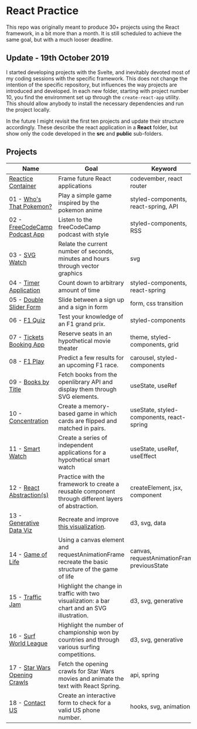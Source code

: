 # React Practice

This repo was originally meant to produce 30+ projects using the React framework, in a bit more than a month. It is still scheduled to achieve the same goal, but with a much looser deadline.

## Update - 19th October 2019

I started developing projects with the Svelte, and inevitably devoted most of my coding sessions with the specific framework. This does not change the intention of the specific repository, but influences the way projects are introduced and developed. In each new folder, starting with project number 10, you find the environment set up through the `create-react-app` utility. This should allow anybody to install the necessary dependencies and run the project locally.

In the future I might revisit the first ten projects and update their structure accordingly. These describe the react application in a **React** folder, but show only the code developed in the **src** and **public** sub-folders.

## Projects

| Name                                                                         | Goal                                                                                                | Keyword                                      |
| ---------------------------------------------------------------------------- | --------------------------------------------------------------------------------------------------- | -------------------------------------------- |
| [Reactice Container](https://codepen.io/borntofrappe/full/NELLxG/)           | Frame future React applications                                                                     | codevember, react router                     |
| 01 - [Who's That Pokemon?](https://codepen.io/borntofrappe/full/GwYLRw)      | Play a simple game inspired by the pokemon anime                                                    | styled-components, react-spring, API         |
| 02 - [FreeCodeCamp Podcast App](https://codepen.io/borntofrappe/full/yGbpMm) | Listen to the freeCodeCamp podcast with style                                                       | styled-components, RSS                       |
| 03 - [SVG Watch](https://codepen.io/borntofrappe/full/ebRVJd)                | Relate the current number of seconds, minutes and hours through vector graphics                     | svg                                          |
| 04 - [Timer Application](https://codepen.io/borntofrappe/full/dwVZRQ)        | Count down to arbitrary amount of time                                                              | styled-components, react-spring              |
| 05 - [Double Slider Form](https://codepen.io/borntofrappe/full/OGyJbm)       | Slide between a sign up and a sign in form                                                          | form, css transition                         |
| 06 - [F1 Quiz](https://codepen.io/borntofrappe/full/pBeMzz)                  | Test your knowledge of an F1 grand prix.                                                            | styled-components                            |
| 07 - [Tickets Booking App](https://codepen.io/borntofrappe/full/byqqKY)      | Reserve seats in an hypothetical movie theater                                                      | theme, styled-components, grid               |
| 08 - [F1 Play](https://codepen.io/borntofrappe/full/dBpVbB)                  | Predict a few results for an upcoming F1 race.                                                      | carousel, styled-components                  |
| 09 - [Books by Title](https://codepen.io/borntofrappe/full/JgWdZd)           | Fetch books from the openlibrary API and display them through SVG elements.                         | useState, useRef                             |
| 10 - [Concentration](https://codepen.io/borntofrappe/full/rNNWGMZ)           | Create a memory-based game in which cards are flipped and matched in pairs.                         | useState, styled-components, react-spring    |
| 11 - [Smart Watch](https://codepen.io/borntofrappe/full/KKKqzJa)             | Create a series of independent applications for a hypothetical smart watch                          | useState, useRef, useEffect                  |
| 12 - [React Abstraction(s)](https://codepen.io/collection/nkGRYO/)           | Practice with the framework to create a reusable component through different layers of abstraction. | createElement, jsx, component                |
| 13 - [Generative Data Viz](https://codepen.io/borntofrappe/full/qBBLNOm)     | Recreate and improve [this visualization](https://codepen.io/borntofrappe/pen/eYYQwvz).             | d3, svg, data                                |
| 14 - [Game of Life](https://codepen.io/borntofrappe/full/xxbKgMQ)            | Using a canvas element and requestAnimationFrame recreate the basic structure of the game of life   | canvas, requestAnimationFrame, previousState |
| 15 - [Traffic Jam](https://codepen.io/borntofrappe/full/OJPpgOq)             | Highlight the change in traffic with two visualization: a bar chart and an SVG illustration.        | d3, svg, generative                          |
| 16 - [Surf World League](https://codepen.io/borntofrappe/full/MWYmKjm)       | Highlight the number of championship won by countries and through various surfing competitions.     | d3, svg, generative                          |
| 17 - [Star Wars Opening Crawls](https://4p7l5.codesandbox.io/)               | Fetch the opening crawls for Star Wars movies and animate the text with React Spring.               | api, spring                                  |
| 18 - [Contact US](https://codepen.io/borntofrappe/pen/PowJQew)               | Create an interactive form to check for a valid US phone number.                                    | hooks, svg, animation                        |
